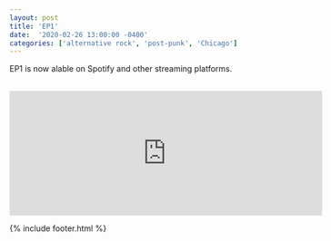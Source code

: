 ```yaml
---
layout: post
title: 'EP1' 
date:  '2020-02-26 13:00:00 -0400'
categories: ['alternative rock', 'post-punk', 'Chicago']
---
```


<p class="publish-three">
EP1 is now alable on Spotify and other streaming platforms. 
</p>

<br>

<iframe class="spotify-ep1" src="https://open.spotify.com/embed/album/1aJ17xpmRXbWjiobCp3vKs" width="550px" height="220" frameborder="0" allowtransparency="true" allow="encrypted-media"></iframe>



{% include footer.html %}